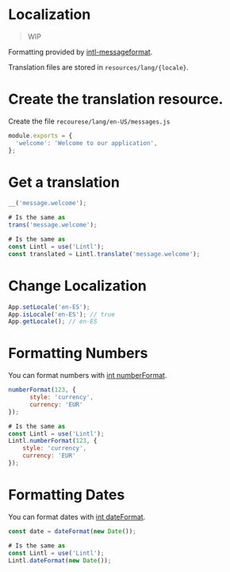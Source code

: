 # Localization
> WIP 

Formatting provided by [intl-messageformat](https://www.npmjs.com/package/intl-messageformat).

Translation files are stored in `resources/lang/{locale}`.

# Create the translation resource.
Create the file `recourese/lang/en-US/messages.js`

```js
module.exports = {
  'welcome': 'Welcome to our application',
};
```

# Get a translation

```js 
__('message.welcome');

# Is the same as
trans('message.welcome');

# Is the same as
const Lintl = use('Lintl');
const translated = Lintl.translate('message.welcome');
```


# Change Localization
```js 
App.setLocale('en-ES');
App.isLocale('en-ES'); // true
App.getLocale(); // en-ES
```


# Formatting Numbers 
You can format numbers with [int numberFormat](https://developer.mozilla.org/en-US/docs/Web/JavaScript/Reference/Global_Objects/NumberFormat).

```js
numberFormat(123, {
      style: 'currency',
      currency: 'EUR'
});

# Is the same as 
const Lintl = use('Lintl');
Lintl.numberFormat(123, {
    style: 'currency',
    currency: 'EUR'
});
```

# Formatting Dates
You can format dates with [int dateFormat](https://developer.mozilla.org/en-US/docs/Web/JavaScript/Reference/Global_Objects/DateTimeFormat).

```js
const date = dateFormat(new Date());

# Is the same as 
const Lintl = use('Lintl');
Lintl.dateFormat(new Date());
```